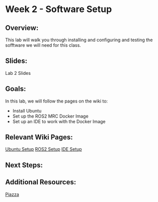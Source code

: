 # Week 2 - Software Setup

## Overview:
This lab will walk you through installing and configuring and testing the sofftware we will need for this class.

## Slides:
Lab 2 Slides

## Goals:
In this lab, we will follow the pages on the wiki to:
- Install Ubuntu
- Set up the ROS2 MRC Docker Image
- Set up an IDE to work with the Docker Image

## Relevant Wiki Pages:
[Ubuntu Setup](https://enme480.github.io/ubuntu-setup/)
[ROS2 Setup](https://enme480.github.io/ros-setup/)
[IDE Setup](https://enme480.github.io/dev-environment/)

## Next Steps:

## Additional Resources:
[Piazza](https://umd.instructure.com/courses/1389037/external_tools/42711)
